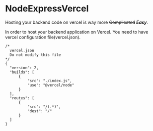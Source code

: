 # NodeExpressVercel

Hosting your backend code on vercel is way more ~~Complicated~~ ***Easy***.

In order to host your backend application on Vercel. You need to have vercel configuration file(vercel.json).

```
/*
  vercel.json
  Do not modify this file
*/
{
  "version": 2,
  "builds": [
      {
          "src": "./index.js",
          "use": "@vercel/node"
      }
  ],
  "routes": [
      {
          "src": "/(.*)",
          "dest": "/"
      }
  ]
}

```
